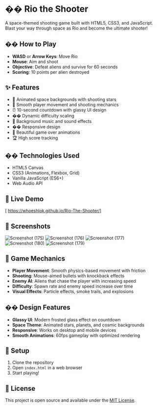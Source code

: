 # �� Rio the Shooter

A space-themed shooting game built with HTML5, CSS3, and JavaScript. Blast your way through space as Rio and become the ultimate shooter!

## �� How to Play

- **WASD** or **Arrow Keys**: Move Rio
- **Mouse**: Aim and shoot
- **Objective**: Defeat aliens and survive for 60 seconds
- **Scoring**: 10 points per alien destroyed

## ✨ Features

- 🌟 Animated space backgrounds with shooting stars
- 🎯 Smooth player movement and shooting mechanics
- ⏰ 10-second countdown with glassy UI design
- �� Dynamic difficulty scaling
- 🎵 Background music and sound effects
- �� Responsive design
- 🌠 Beautiful game over animations
- 🏆 High score tracking

## ��️ Technologies Used

- HTML5 Canvas
- CSS3 (Animations, Flexbox, Grid)
- Vanilla JavaScript (ES6+)
- Web Audio API

## 🚀 Live Demo

[ https://whoeshlok.github.io/Rio-The-Shooter/]

## 📸 Screenshots

![Screenshot (175)](https://github.com/user-attachments/assets/e2954482-e4c6-4e32-a01b-7afda199b45a)
![Screenshot (176)](https://github.com/user-attachments/assets/c0ff0171-dfa9-4c9f-84ea-ed9ba1e0af05)
![Screenshot (177)](https://github.com/user-attachments/assets/3a2bc271-9272-4926-a26e-09c8381951fd)
![Screenshot (180)](https://github.com/user-attachments/assets/729937e0-debc-4a76-84cb-0c4e093b30fc)
![Screenshot (179)](https://github.com/user-attachments/assets/13207da5-3a59-4076-905c-b706c4f46b44)

## 🎯 Game Mechanics

- **Player Movement**: Smooth physics-based movement with friction
- **Shooting**: Mouse-aimed bullets with knockback effects
- **Enemy AI**: Aliens that chase the player with increasing speed
- **Difficulty**: Spawn rate and enemy speed increase over time
- **Visual Effects**: Particle effects, smoke trails, and explosions

## �� Design Features

- **Glassy UI**: Modern frosted glass effect on countdown
- **Space Theme**: Animated stars, planets, and cosmic backgrounds
- **Responsive**: Works on desktop and mobile devices
- **Smooth Animations**: 60fps gameplay with optimized rendering

## 🔧 Setup

1. Clone the repository
2. Open `index.html` in a web browser
3. Start playing!

## 📝 License

This project is open source and available under the [MIT License](LICENSE).
